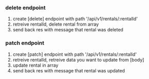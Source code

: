 ### delete endpoint
1. create [delete] endpoint with path '/api/v1/rentals/:rentalId'
2. retreive rentalId, delete rental from array
3. send back res with message that rental was deleted

### patch endpoint
1. create [patch] endpoint with path '/api/v1/rentals/:rentalId'
2. retreive rentalId, retreive data you want to update from [body]
3. update rental in array
4. send back res with message that rental was updated